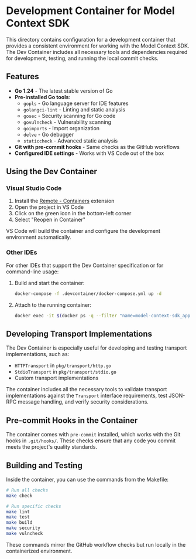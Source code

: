 # Development Container for Model Context SDK

This directory contains configuration for a development container that provides a consistent environment for working with the Model Context SDK. The Dev Container includes all necessary tools and dependencies required for development, testing, and running the local commit checks.

## Features

- **Go 1.24** - The latest stable version of Go
- **Pre-installed Go tools**:
  - `gopls` - Go language server for IDE features
  - `golangci-lint` - Linting and static analysis
  - `gosec` - Security scanning for Go code
  - `govulncheck` - Vulnerability scanning
  - `goimports` - Import organization
  - `delve` - Go debugger
  - `staticcheck` - Advanced static analysis
- **Git with pre-commit hooks** - Same checks as the GitHub workflows
- **Configured IDE settings** - Works with VS Code out of the box

## Using the Dev Container

### Visual Studio Code

1. Install the [Remote - Containers](https://marketplace.visualstudio.com/items?itemName=ms-vscode-remote.remote-containers) extension
2. Open the project in VS Code
3. Click on the green icon in the bottom-left corner
4. Select "Reopen in Container"

VS Code will build the container and configure the development environment automatically.

### Other IDEs

For other IDEs that support the Dev Container specification or for command-line usage:

1. Build and start the container:
   ```bash
   docker-compose -f .devcontainer/docker-compose.yml up -d
   ```

2. Attach to the running container:
   ```bash
   docker exec -it $(docker ps -q --filter "name=model-context-sdk_app") bash
   ```

## Developing Transport Implementations

The Dev Container is especially useful for developing and testing transport implementations, such as:

- `HTTPTransport` in `pkg/transport/http.go`
- `StdioTransport` in `pkg/transport/stdio.go`
- Custom transport implementations

The container includes all the necessary tools to validate transport implementations against the `Transport` interface requirements, test JSON-RPC message handling, and verify security considerations.

## Pre-commit Hooks in the Container

The container comes with `pre-commit` installed, which works with the Git hooks in `.git/hooks/`. These checks ensure that any code you commit meets the project's quality standards.

## Building and Testing

Inside the container, you can use the commands from the Makefile:

```bash
# Run all checks
make check

# Run specific checks
make lint
make test
make build
make security
make vulncheck
```

These commands mirror the GitHub workflow checks but run locally in the containerized environment.
